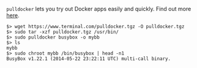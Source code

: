 `pulldocker` lets you try out Docker apps easily and quickly. Find out more [here](https://blog.terminal.com/).

<pre><code>$> wget https://www.terminal.com/pulldocker.tgz -O pulldocker.tgz
$> sudo tar -xzf pulldocker.tgz /usr/bin/
$> sudo pulldocker busybox -o mybb
$> ls
mybb
$> sudo chroot mybb /bin/busybox | head -n1
BusyBox v1.22.1 (2014-05-22 23:22:11 UTC) multi-call binary.</code></pre>

